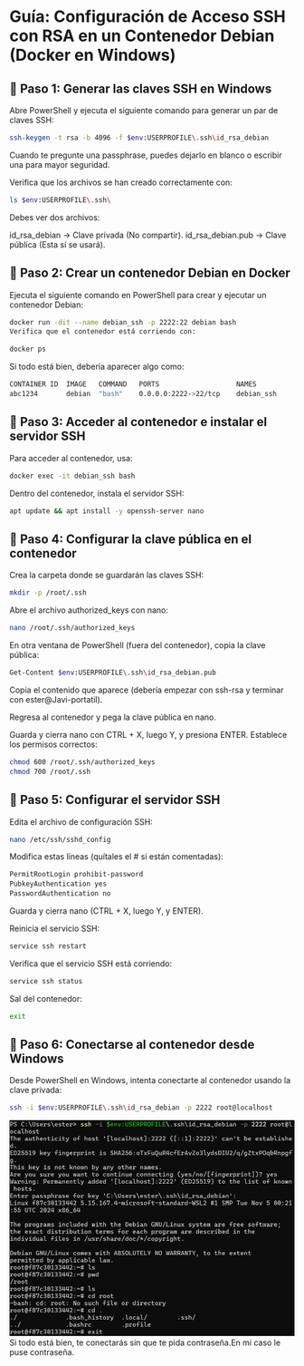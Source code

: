 # **Guía: Configuración de Acceso SSH con RSA en un Contenedor Debian (Docker en Windows)**
## 📌 Paso 1: Generar las claves SSH en Windows
Abre PowerShell y ejecuta el siguiente comando para generar un par de claves SSH:

```bash
ssh-keygen -t rsa -b 4096 -f $env:USERPROFILE\.ssh\id_rsa_debian
``` 
Cuando te pregunte una passphrase, puedes dejarlo en blanco o escribir una para mayor seguridad.

Verifica que los archivos se han creado correctamente con:

```bash
ls $env:USERPROFILE\.ssh\
```
Debes ver dos archivos:

id_rsa_debian → Clave privada (No compartir).
id_rsa_debian.pub → Clave pública (Esta sí se usará).
## 📌 Paso 2: Crear un contenedor Debian en Docker
Ejecuta el siguiente comando en PowerShell para crear y ejecutar un contenedor Debian:

```bash
docker run -dit --name debian_ssh -p 2222:22 debian bash
Verifica que el contenedor está corriendo con:
```
```bash
docker ps
```
Si todo está bien, debería aparecer algo como:

```bash
CONTAINER ID  IMAGE   COMMAND   PORTS                   NAMES
abc1234       debian  "bash"    0.0.0.0:2222->22/tcp    debian_ssh
```

## 📌 Paso 3: Acceder al contenedor e instalar el servidor SSH
Para acceder al contenedor, usa:

```bash
docker exec -it debian_ssh bash
```
Dentro del contenedor, instala el servidor SSH:

```bash
apt update && apt install -y openssh-server nano
```

## 📌 Paso 4: Configurar la clave pública en el contenedor
Crea la carpeta donde se guardarán las claves SSH:

```bash
mkdir -p /root/.ssh
```

Abre el archivo authorized_keys con nano:

```bash
nano /root/.ssh/authorized_keys
```

En otra ventana de PowerShell (fuera del contenedor), copia la clave pública:

```bash
Get-Content $env:USERPROFILE\.ssh\id_rsa_debian.pub
```
Copia el contenido que aparece (debería empezar con ssh-rsa y terminar con ester@Javi-portatil).

Regresa al contenedor y pega la clave pública en nano.

Guarda y cierra nano con CTRL + X, luego Y, y presiona ENTER.
Establece los permisos correctos:

```bash
chmod 600 /root/.ssh/authorized_keys
chmod 700 /root/.ssh
```
## 📌 Paso 5: Configurar el servidor SSH
Edita el archivo de configuración SSH:

```bash
nano /etc/ssh/sshd_config
```
Modifica estas líneas (quítales el # si están comentadas):

```bash
PermitRootLogin prohibit-password
PubkeyAuthentication yes
PasswordAuthentication no
```

Guarda y cierra nano (CTRL + X, luego Y, y ENTER).

Reinicia el servicio SSH:

```bash
service ssh restart
```
Verifica que el servicio SSH está corriendo:

```bash
service ssh status
```
Sal del contenedor:

```bash
exit
```

## 📌 Paso 6: Conectarse al contenedor desde Windows
Desde PowerShell en Windows, intenta conectarte al contenedor usando la clave privada:

```bash
ssh -i $env:USERPROFILE\.ssh\id_rsa_debian -p 2222 root@localhost
```
![alt text](image.png)
Si todo está bien, te conectarás sin que te pida contraseña.En mi caso le puse contraseña.
